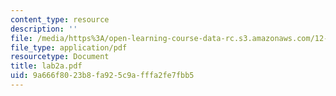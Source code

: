 ```yaml
---
content_type: resource
description: ''
file: /media/https%3A/open-learning-course-data-rc.s3.amazonaws.com/12-163-surface-processes-and-landscape-evolution-fall-2004/9a666f8023b8fa925c9afffa2fe7fbb5_lab2a.pdf
file_type: application/pdf
resourcetype: Document
title: lab2a.pdf
uid: 9a666f80-23b8-fa92-5c9a-fffa2fe7fbb5
---
```

